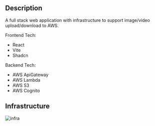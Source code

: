 ## Description

A full stack web application with infrastructure to support image/video upload/download to AWS. 

Frontend Tech:
- React
- Vite
- Shadcn

Backend Tech:
- AWS ApiGateway
- AWS Lambda
- AWS S3
- AWS Cognito

## Infrastructure
![infra](https://github.com/user-attachments/assets/5f312b3e-4608-48d6-a71e-3f996f548a23)
